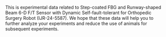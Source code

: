 This is experimental data related to Step-coated FBG and Runway-shaped Beam 6-D F/T Sensor with Dynamic Self-fault-tolerant for Orthopedic Surgery Robot (IJR-24-5587). We hope that these data will help you to further analyze your experiments and reduce the use of animals for subsequent experiments.

